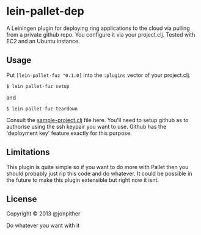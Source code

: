# lein-pallet-dep

A Leiningen plugin for deploying ring applications to the cloud via pulling from a private github repo. You configure it via your project.clj. Tested with EC2 and an Ubuntu instance.

## Usage

Put `[lein-pallet-fuz "0.1.0]` into the `:plugins` vector of your project.clj.

    $ lein pallet-fuz setup

and

	$ lein pallet-fuz teardown


Consult the [sample-project.clj](https://github.com/jonpither/lein-pallet-fuz/blob/stable/sample-project.clj) file here. You'll need to setup github as to authorise using the ssh keypair you want to use. Github has the 'deployment key' feature exactly for this purpose.

## Limitations

This plugin is quite simple so if you want to do more with Pallet then you should probably just rip this code and do whatever. It could be possible in the future to make this plugin extensible but right now it isnt.

## License

Copyright © 2013 @jonpither

Do whatever you want with it

